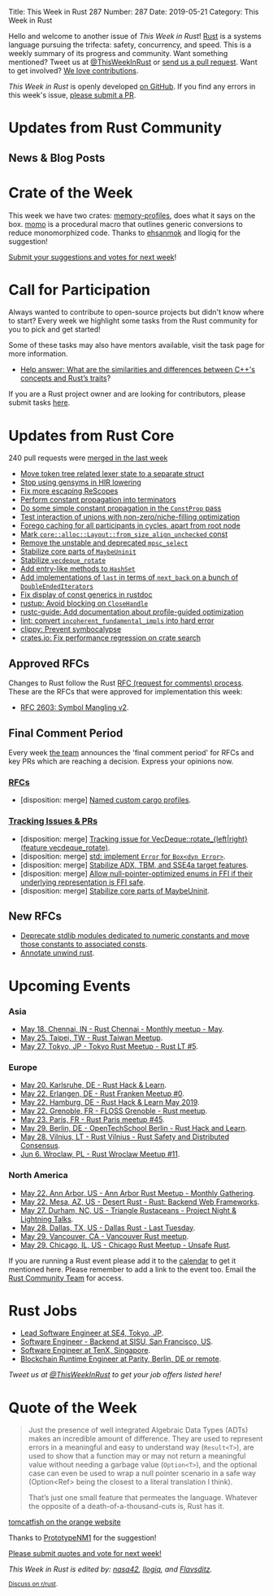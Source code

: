 Title: This Week in Rust 287
Number: 287
Date: 2019-05-21
Category: This Week in Rust

Hello and welcome to another issue of *This Week in Rust*!
[Rust](http://rust-lang.org) is a systems language pursuing the trifecta: safety, concurrency, and speed.
This is a weekly summary of its progress and community.
Want something mentioned? Tweet us at [@ThisWeekInRust](https://twitter.com/ThisWeekInRust) or [send us a pull request](https://github.com/cmr/this-week-in-rust).
Want to get involved? [We love contributions](https://github.com/rust-lang/rust/blob/master/CONTRIBUTING.md).

*This Week in Rust* is openly developed [on GitHub](https://github.com/cmr/this-week-in-rust).
If you find any errors in this week's issue, [please submit a PR](https://github.com/cmr/this-week-in-rust/pulls).

# Updates from Rust Community

## News & Blog Posts

# Crate of the Week

This week we have two crates: [memory-profiles](https://github.com/nokia/memory-profiler), does what it says on the box. [momo](https://github.com/llogiq/momo) is a procedural macro that outlines generic conversions to reduce monomorphized code. Thanks to [ehsanmok](https://users.rust-lang.org/t/crate-of-the-week/2704/549) and llogiq for the suggestion!

[Submit your suggestions and votes for next week][submit_crate]!

[submit_crate]: https://users.rust-lang.org/t/crate-of-the-week/2704

# Call for Participation

Always wanted to contribute to open-source projects but didn't know where to start?
Every week we highlight some tasks from the Rust community for you to pick and get started!

Some of these tasks may also have mentors available, visit the task page for more information.

* [Help answer: What are the similarities and differences between C++'s concepts and Rust’s traits](https://users.rust-lang.org/t/twir-call-for-participation/4821/242)?

If you are a Rust project owner and are looking for contributors, please submit tasks [here][guidelines].

[guidelines]: https://users.rust-lang.org/t/twir-call-for-participation/4821

# Updates from Rust Core

240 pull requests were [merged in the last week][merged]

[merged]: https://github.com/search?q=is%3Apr+org%3Arust-lang+is%3Amerged+merged%3A2019-05-13..2019-05-20

* [Move token tree related lexer state to a separate struct](https://github.com/rust-lang/rust/pull/60763)
* [Stop using gensyms in HIR lowering](https://github.com/rust-lang/rust/pull/60960)
* [Fix more escaping ReScopes](https://github.com/rust-lang/rust/pull/60765)
* [Perform constant propagation into terminators](https://github.com/rust-lang/rust/pull/60745)
* [Do some simple constant propagation in the `ConstProp` pass](https://github.com/rust-lang/rust/pull/60597)
* [Test interaction of unions with non-zero/niche-filling optimization](https://github.com/rust-lang/rust/pull/60590)
* [Forego caching for all participants in cycles, apart from root node](https://github.com/rust-lang/rust/pull/60444)
* [Mark `core::alloc::Layout::from_size_align_unchecked` const](https://github.com/rust-lang/rust/pull/60370)
* [Remove the unstable and deprecated `mpsc_select`](https://github.com/rust-lang/rust/pull/60921)
* [Stabilize core parts of `MaybeUninit`](https://github.com/rust-lang/rust/pull/60445)
* [Stabilize `vecdeque_rotate`](https://github.com/rust-lang/rust/pull/60678)
* [Add entry-like methods to `HashSet`](https://github.com/rust-lang/rust/pull/60894)
* [Add implementations of `last` in terms of `next_back` on a bunch of `DoubleEndedIterators`](https://github.com/rust-lang/rust/pull/60130)
* [Fix display of const generics in rustdoc](https://github.com/rust-lang/rust/pull/60760)
* [rustup: Avoid blocking on `CloseHandle`](https://github.com/rust-lang/rustup.rs/pull/1850)
* [rustc-guide: Add documentation about profile-guided optimization](https://github.com/rust-lang/rustc-guide/pull/318)
* [lint: convert `incoherent_fundamental_impls` into hard error](https://github.com/rust-lang/rust/pull/49799)
* [clippy: Prevent symbocalypse](https://github.com/rust-lang/rust-clippy/pull/4110)
* [crates.io: Fix performance regression on crate search](https://github.com/rust-lang/crates.io/pull/1746)

## Approved RFCs

Changes to Rust follow the Rust [RFC (request for comments)
process](https://github.com/rust-lang/rfcs#rust-rfcs). These
are the RFCs that were approved for implementation this week:

* [RFC 2603: Symbol Mangling v2](https://github.com/rust-lang/rfcs/pull/2603).

## Final Comment Period

Every week [the team](https://www.rust-lang.org/team.html) announces the
'final comment period' for RFCs and key PRs which are reaching a
decision. Express your opinions now.

### [RFCs](https://github.com/rust-lang/rfcs/labels/final-comment-period)

* [disposition: merge] [Named custom cargo profiles](https://github.com/rust-lang/rfcs/pull/2678).

### [Tracking Issues & PRs](https://github.com/rust-lang/rust/labels/final-comment-period)

* [disposition: merge] [Tracking issue for VecDeque::rotate_{left|right} (feature vecdeque_rotate)](https://github.com/rust-lang/rust/issues/56686).
* [disposition: merge] [std: implement `Error` for `Box<dyn Error>`](https://github.com/rust-lang/rust/pull/58974).
* [disposition: merge] [Stabilize ADX, TBM, and SSE4a target features](https://github.com/rust-lang/rust/pull/60109).
* [disposition: merge] [Allow null-pointer-optimized enums in FFI if their underlying representation is FFI safe](https://github.com/rust-lang/rust/pull/60300).
* [disposition: merge] [Stabilize core parts of MaybeUninit](https://github.com/rust-lang/rust/pull/60445).

## New RFCs

* [Deprecate stdlib modules dedicated to numeric constants and move those constants to associated consts](https://github.com/rust-lang/rfcs/pull/2700).
* [Annotate unwind rust](https://github.com/rust-lang/rfcs/pull/2699).

# Upcoming Events

### Asia

* [May 18. Chennai, IN - Rust Chennai - Monthly meetup - May](https://www.meetup.com/mad-rs/events/261443876/).
* [May 25. Taipei, TW - Rust Taiwan Meetup](https://www.facebook.com/events/381254712479005/).
* [May 27. Tokyo, JP - Tokyo Rust Meetup - Rust LT #5](https://rust.connpass.com/event/129406/).

### Europe

* [May 20. Karlsruhe, DE - Rust Hack & Learn](https://www.meetup.com/Rust-Hack-Learn-Karlsruhe/events/261106439/).
* [May 22. Erlangen, DE - Rust Franken Meetup #0](https://www.meetup.com/Rust-NERF/events/261101152/).
* [May 22. Hamburg, DE - Rust Hack & Learn May 2019](https://www.meetup.com/Rust-Meetup-Hamburg/events/260454690/).
* [May 22. Grenoble, FR - FLOSS Grenoble - Rust meetup](https://www.meetup.com/FLOSS-Grenoble/events/261250845/).
* [May 23. Paris, FR - Rust Paris meetup #45](https://www.meetup.com/Rust-Paris/events/260925527/).
* [May 29. Berlin, DE - OpenTechSchool Berlin - Rust Hack and Learn](https://www.meetup.com/opentechschool-berlin/events/gkkttqyzhbmc/).
* [May 28. Vilnius, LT - Rust Vilnius - Rust Safety and Distributed Consensus](https://www.meetup.com/Rust-in-Vilnius/events/260937510/).
* [Jun  6. Wroclaw, PL - Rust Wroclaw Meetup #11](https://www.meetup.com/Rust-Wroclaw/events/261283360/).

### North America

* [May 22. Ann Arbor, US - Ann Arbor Rust Meetup - Monthly Gathering](https://www.meetup.com/Ann-Arbor-Rust-Meetup/events/vsncvqyzhbdc/).
* [May 22. Mesa, AZ, US - Desert Rust - Rust: Backend Web Frameworks](https://www.meetup.com/Desert-Rustaceans/events/mkwgvqyzhbdc/).
* [May 27. Durham, NC, US - Triangle Rustaceans - Project Night & Lightning Talks](https://www.meetup.com/triangle-rustaceans/events/mfglwpyzhbkc/).
* [May 28. Dallas, TX, US - Dallas Rust - Last Tuesday](https://www.meetup.com/Dallas-Rust/events/zfgwzmyzhblc/).
* [May 29. Vancouver, CA - Vancouver Rust meetup](https://www.meetup.com/Vancouver-Rust/events/fzqqwqyzhbmc/).
* [May 29. Chicago, IL, US - Chicago Rust Meetup - Unsafe Rust](https://www.meetup.com/Chicago-Rust-Meetup/events/260918979).

If you are running a Rust event please add it to the [calendar] to get
it mentioned here. Please remember to add a link to the event too.
Email the [Rust Community Team][community] for access.

[calendar]: https://www.google.com/calendar/embed?src=apd9vmbc22egenmtu5l6c5jbfc%40group.calendar.google.com
[community]: mailto:community-team@rust-lang.org

# Rust Jobs

* [Lead Software Engineer at SE4, Tokyo, JP](https://www.linkedin.com/jobs/cap/view/1162802661/).
* [Software Engineer - Backend at SISU, San Francisco, US](https://sisu.ai/careers/?gh_jid=4057600002).
* [Software Engineer at TenX, Singapore](https://tenx.workable.com/jobs/689264).
* [Blockchain Runtime Engineer at Parity, Berlin, DE or remote](https://www.parity.io/jobs/#berlin-blockchain-runtime-engineer).

*Tweet us at [@ThisWeekInRust](https://twitter.com/ThisWeekInRust) to get your job offers listed here!*

# Quote of the Week

> Just the presence of well integrated Algebraic Data Types (ADTs) makes an incredible amount of difference. They are used to represent errors in a meaningful and easy to understand way (`Result<T>`), are used to show that a function may or may not return a meaningful value without needing a garbage value (`Option<T>`), and the optional case can even be used to wrap a null pointer scenario in a safe way (Option<Ref<T>> being the closest to a literal translation I think).
>
> That’s just one small feature that permeates the language. Whatever the opposite of a death-of-a-thousand-cuts is, Rust has it.

[tomcatfish on the orange website](https://news.ycombinator.com/item?id=19922344)

Thanks to [PrototypeNM1](https://users.rust-lang.org/t/twir-quote-of-the-week/328/643) for the suggestion!

[Please submit quotes and vote for next week!](https://users.rust-lang.org/t/twir-quote-of-the-week/328)

*This Week in Rust is edited by: [nasa42](https://github.com/nasa42), [llogiq](https://github.com/llogiq), and [Flavsditz](https://github.com/Flavsditz).*

<small>[Discuss on r/rust]().</small>
